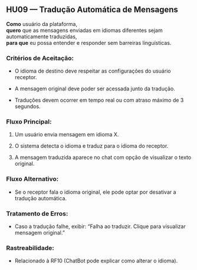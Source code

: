 ## **HU09 — Tradução Automática de Mensagens**

**Como** usuário da plataforma,  
**quero** que as mensagens enviadas em idiomas diferentes sejam automaticamente traduzidas,  
**para que** eu possa entender e responder sem barreiras linguísticas.

### Critérios de Aceitação:

-   O idioma de destino deve respeitar as configurações do usuário receptor.
    
-   A mensagem original deve poder ser acessada junto da tradução.
    
-   Traduções devem ocorrer em tempo real ou com atraso máximo de 3 segundos.
    

### Fluxo Principal:

1.  Um usuário envia mensagem em idioma X.
    
2.  O sistema detecta o idioma e traduz para o idioma do receptor.
    
3.  A mensagem traduzida aparece no chat com opção de visualizar o texto original.
    

### Fluxo Alternativo:

-   Se o receptor fala o idioma original, ele pode optar por desativar a tradução automática.
    

### Tratamento de Erros:

-   Caso a tradução falhe, exibir: “Falha ao traduzir. Clique para visualizar mensagem original.”
    

### Rastreabilidade:

-   Relacionado à RF10 (ChatBot pode explicar como alterar o idioma).
    
